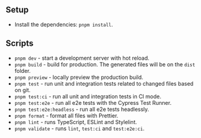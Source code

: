 ## Setup

- Install the dependencies: `pnpm install`.

## Scripts

- `pnpm dev` - start a development server with hot reload.
- `pnpm build` - build for production. The generated files will be on the `dist` folder.
- `pnpm preview` - locally preview the production build.
- `pnpm test` - run unit and integration tests related to changed files based on git.
- `pnpm test:ci` - run all unit and integration tests in CI mode.
- `pnpm test:e2e` - run all e2e tests with the Cypress Test Runner.
- `pnpm test:e2e:headless` - run all e2e tests headlessly.
- `pnpm format` - format all files with Prettier.
- `pnpm lint` - runs TypeScript, ESLint and Stylelint.
- `pnpm validate` - runs `lint`, `test:ci` and `test:e2e:ci`.
